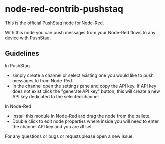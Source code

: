 # node-red-contrib-pushstaq

This is the official PushStaq node for Node-Red.

With this node you can push messages from your Node-Red flows to any device with PushStaq.

## Guidelines

In PushStaq

-   simply create a channel or select existing one you would like to push messages to from Node-Red.
-   In the channel open the settings pane and copy the API key. If API key does not exist click the "generate API key" button, this will create a new API key dedicated to the selected channel

In Node-Red

-   Install this module in Node-Red and drag the node from the pallete.
-   Double click to edit node properties where inside you will need to enter the channel API key and you are all set.

For any questions or bugs or requsts please open a new issue.
